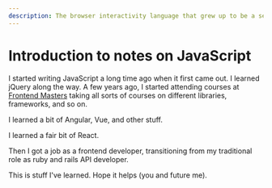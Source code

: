 ```yaml
---
description: The browser interactivity language that grew up to be a server language
---
```


# Introduction to notes on JavaScript

I started writing JavaScript a long time ago when it first came out. I learned jQuery along the way. A few years ago, I started attending courses at [Frontend Masters](https://frontendmasters.com/) taking all sorts of courses on different libraries, frameworks, and so on.

I learned a bit of Angular, Vue, and other stuff.

I learned a fair bit of React.

Then I got a job as a frontend developer, transitioning from my traditional role as ruby and rails API developer.

This is stuff I've learned. Hope it helps \(you and future me\).

